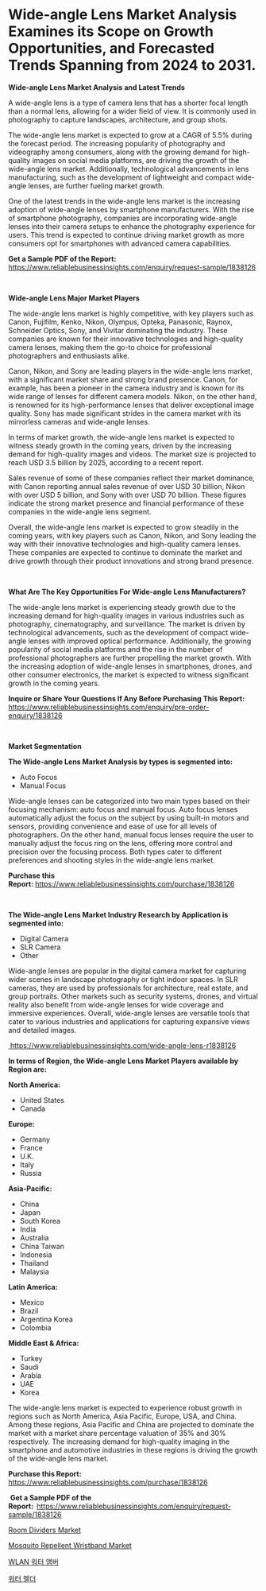 <p><h1>Wide-angle Lens Market Analysis Examines its Scope on Growth Opportunities, and Forecasted Trends Spanning from 2024 to 2031.</h1></p><p><strong>Wide-angle Lens Market Analysis and Latest Trends</strong></p>
<p><p>A wide-angle lens is a type of camera lens that has a shorter focal length than a normal lens, allowing for a wider field of view. It is commonly used in photography to capture landscapes, architecture, and group shots.</p><p>The wide-angle lens market is expected to grow at a CAGR of 5.5% during the forecast period. The increasing popularity of photography and videography among consumers, along with the growing demand for high-quality images on social media platforms, are driving the growth of the wide-angle lens market. Additionally, technological advancements in lens manufacturing, such as the development of lightweight and compact wide-angle lenses, are further fueling market growth.</p><p>One of the latest trends in the wide-angle lens market is the increasing adoption of wide-angle lenses by smartphone manufacturers. With the rise of smartphone photography, companies are incorporating wide-angle lenses into their camera setups to enhance the photography experience for users. This trend is expected to continue driving market growth as more consumers opt for smartphones with advanced camera capabilities.</p></p>
<p><strong>Get a Sample PDF of the Report:&nbsp;</strong> <a href="https://www.reliablebusinessinsights.com/enquiry/request-sample/1838126">https://www.reliablebusinessinsights.com/enquiry/request-sample/1838126</a></p>
<p>&nbsp;</p>
<p><strong>Wide-angle Lens Major Market Players</strong></p>
<p><p>The wide-angle lens market is highly competitive, with key players such as Canon, Fujifilm, Kenko, Nikon, Olympus, Opteka, Panasonic, Raynox, Schneider Optics, Sony, and Vivitar dominating the industry. These companies are known for their innovative technologies and high-quality camera lenses, making them the go-to choice for professional photographers and enthusiasts alike.</p><p>Canon, Nikon, and Sony are leading players in the wide-angle lens market, with a significant market share and strong brand presence. Canon, for example, has been a pioneer in the camera industry and is known for its wide range of lenses for different camera models. Nikon, on the other hand, is renowned for its high-performance lenses that deliver exceptional image quality. Sony has made significant strides in the camera market with its mirrorless cameras and wide-angle lenses.</p><p>In terms of market growth, the wide-angle lens market is expected to witness steady growth in the coming years, driven by the increasing demand for high-quality images and videos. The market size is projected to reach USD 3.5 billion by 2025, according to a recent report.</p><p>Sales revenue of some of these companies reflect their market dominance, with Canon reporting annual sales revenue of over USD 30 billion, Nikon with over USD 5 billion, and Sony with over USD 70 billion. These figures indicate the strong market presence and financial performance of these companies in the wide-angle lens segment.</p><p>Overall, the wide-angle lens market is expected to grow steadily in the coming years, with key players such as Canon, Nikon, and Sony leading the way with their innovative technologies and high-quality camera lenses. These companies are expected to continue to dominate the market and drive growth through their product innovations and strong brand presence.</p></p>
<p>&nbsp;</p>
<p><strong>What Are The Key Opportunities For Wide-angle Lens Manufacturers?</strong></p>
<p><p>The wide-angle lens market is experiencing steady growth due to the increasing demand for high-quality images in various industries such as photography, cinematography, and surveillance. The market is driven by technological advancements, such as the development of compact wide-angle lenses with improved optical performance. Additionally, the growing popularity of social media platforms and the rise in the number of professional photographers are further propelling the market growth. With the increasing adoption of wide-angle lenses in smartphones, drones, and other consumer electronics, the market is expected to witness significant growth in the coming years.</p></p>
<p><strong>Inquire or Share Your Questions If Any Before Purchasing This Report:</strong> <a href="https://www.reliablebusinessinsights.com/enquiry/pre-order-enquiry/1838126">https://www.reliablebusinessinsights.com/enquiry/pre-order-enquiry/1838126</a></p>
<p>&nbsp;</p>
<p><strong>Market Segmentation</strong></p>
<p><strong>The Wide-angle Lens Market Analysis by types is segmented into:</strong></p>
<p><ul><li>Auto Focus</li><li>Manual Focus</li></ul></p>
<p><p>Wide-angle lenses can be categorized into two main types based on their focusing mechanism: auto focus and manual focus. Auto focus lenses automatically adjust the focus on the subject by using built-in motors and sensors, providing convenience and ease of use for all levels of photographers. On the other hand, manual focus lenses require the user to manually adjust the focus ring on the lens, offering more control and precision over the focusing process. Both types cater to different preferences and shooting styles in the wide-angle lens market.</p></p>
<p><strong>Purchase this Report:&nbsp;</strong><a href="https://www.reliablebusinessinsights.com/purchase/1838126">https://www.reliablebusinessinsights.com/purchase/1838126</a></p>
<p>&nbsp;</p>
<p><strong>The Wide-angle Lens Market Industry Research by Application is segmented into:</strong></p>
<p><ul><li>Digital Camera</li><li>SLR Camera</li><li>Other</li></ul></p>
<p><p>Wide-angle lenses are popular in the digital camera market for capturing wider scenes in landscape photography or tight indoor spaces. In SLR cameras, they are used by professionals for architecture, real estate, and group portraits. Other markets such as security systems, drones, and virtual reality also benefit from wide-angle lenses for wide coverage and immersive experiences. Overall, wide-angle lenses are versatile tools that cater to various industries and applications for capturing expansive views and detailed images.</p></p>
<p><a href="https://www.reliablebusinessinsights.com/wide-angle-lens-r1838126">&nbsp;https://www.reliablebusinessinsights.com/wide-angle-lens-r1838126</a></p>
<p><strong>In terms of Region, the Wide-angle Lens Market Players available by Region are:</strong></p>
<p>
    <p> <strong> North America: </strong>
        <ul>
            <li>United States</li>
            <li>Canada</li>
        </ul>
        </p> 
    <p> <strong> Europe: </strong>
        <ul>
            <li>Germany</li>
            <li>France</li>
            <li>U.K.</li>
            <li>Italy</li>
            <li>Russia</li>
        </ul>
        </p> 
    <p> <strong> Asia-Pacific: </strong>
        <ul>
            <li>China</li>
            <li>Japan</li>
            <li>South Korea</li>
            <li>India</li>
            <li>Australia</li>
            <li>China Taiwan</li>
            <li>Indonesia</li>
            <li>Thailand</li>
            <li>Malaysia</li>
        </ul>
        </p> 
    <p> <strong> Latin America: </strong>
        <ul>
            <li>Mexico</li>
            <li>Brazil</li>
            <li>Argentina Korea</li>
            <li>Colombia</li>
        </ul>
        </p> 
    <p> <strong> Middle East & Africa: </strong>
        <ul>
            <li>Turkey</li>
            <li>Saudi</li>
            <li>Arabia</li>
            <li>UAE</li>
            <li>Korea</li>
        </ul>
    </p>
    </p>
<p><p>The wide-angle lens market is expected to experience robust growth in regions such as North America, Asia Pacific, Europe, USA, and China. Among these regions, Asia Pacific and China are projected to dominate the market with a market share percentage valuation of 35% and 30% respectively. The increasing demand for high-quality imaging in the smartphone and automotive industries in these regions is driving the growth of the wide-angle lens market.</p></p>
<p><strong>Purchase this Report: </strong><a href="https://www.reliablebusinessinsights.com/purchase/1838126">https://www.reliablebusinessinsights.com/purchase/1838126</a></p>
<p>&nbsp;<strong>Get a Sample PDF of the Report:&nbsp;&nbsp;</strong><a href="https://www.reliablebusinessinsights.com/enquiry/request-sample/1838126">https://www.reliablebusinessinsights.com/enquiry/request-sample/1838126</a></p>
<p><strong></strong></p>
<p><p><a href="https://github.com/joannagoyvaerts/Market-Research-Report-List-3/blob/main/room-dividers-market.md">Room Dividers Market</a></p><p><a href="https://github.com/lubmix/Market-Research-Report-List-3/blob/main/mosquito-repellent-wristband-market.md">Mosquito Repellent Wristband Market</a></p><p><a href="https://github.com/anton65482023/Market-Research-Report-List-1/blob/main/8716093153655.md">WLAN 워터 앰버</a></p><p><a href="https://github.com/Gregost89076vddcv/Market-Research-Report-List-1/blob/main/9346844153656.md">워터 멜더</a></p></p>